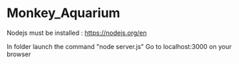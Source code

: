 # Monkey_Aquarium


Nodejs must be installed : https://nodejs.org/en

In folder launch the command "node server.js"
Go to localhost:3000 on your browser
